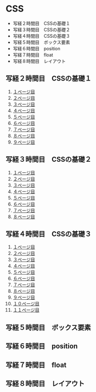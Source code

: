 # CSS

- 写経２時間目　CSSの基礎１
- 写経３時間目　CSSの基礎２
- 写経４時間目　CSSの基礎３
- 写経５時間目　ボックス要素
- 写経６時間目　position
- 写経７時間目　float
- 写経８時間目　レイアウト

## 写経２時間目　CSSの基礎１
1. [１ページ目](./index_2-1.html)
2. [２ページ目](./index_2-2.html)
3. [３ページ目](./index_2-3.html)
4. [４ページ目](./index_2-4.html)
5. [５ページ目](./index_2-5.html)
6. [６ページ目](./index_2-6.html)
7. [７ページ目](./index_2-7.html)
8. [８ページ目](./index_2-8.html)
9. [９ページ目](./index_2-9.html)

## 写経３時間目　CSSの基礎２
1. [１ページ目](./index_3-1.html)
2. [２ページ目](./index_3-2.html)
3. [３ページ目](./index_3-3.html)
4. [４ページ目](./index_3-4.html)
5. [５ページ目](./index_3-5.html)
6. [６ページ目](./index_3-6.html)
7. [７ページ目](./index_3-7.html)
8. [８ページ目](./index_3-8.html)

## 写経４時間目　CSSの基礎３
1. [１ページ目](./index_4-1.html)
2. [２ページ目](./index_4-2.html)
3. [３ページ目](./index_4-3.html)
4. [４ページ目](./index_4-4.html)
5. [５ページ目](./index_4-5.html)
6. [６ページ目](./index_4-6.html)
7. [７ページ目](./index_4-7.html)
8. [８ページ目](./index_4-8.html)
9. [９ページ目](./index_4-9.html)
10. [１０ページ目](./index_4-10.html)
10. [１１ページ目](./index_4-11.html)

## 写経５時間目　ボックス要素

## 写経６時間目　position

## 写経７時間目　float

## 写経８時間目　レイアウト
